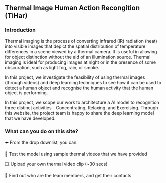 
## Thermal Image Human Action Recongition (TiHar)


### Introduction

Thermal imaging is the process of converting infrared (IR) radiation (heat) into visible images that depict the spatial distribution of temperature differences in a scene viewed by a thermal camera. It is useful in allowing for object distinction without the aid of an illumination source. Thermal imaging is ideal for producing images at night or in the presence of some obscuration, such as light fog, rain, or smoke.

In this project, we investigate the feasibility of using thermal images (through videos) and deep learning techniques to see how it can be used to detect a human object and recognise the human activity that the human object is performing.  

In this project, we scope our work to architecture a AI model to recognition three distinct activities - Concentrating, Relaxing, and Exercising. Through this website, the project team is happy to share the deep learning model that we have developed. 

### What can you do on this site? 

⬅️ From the drop downlist, you can:

📁 Test the model using sample thermal videos that we have provided

🎞️ Upload your own thermal video clip (~30 secs)

🤙 Find out who are the team members, and get their contacts




